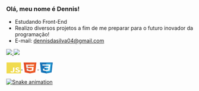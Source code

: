 ### Olá, meu nome é Dennis!

- Estudando Front-End
- Realizo diversos projetos a fim de me preparar para o futuro inovador da programação!
- E-mail: dennisdasilva04@gmail.com

 <div>
  <a href="https://github.com/DennisNgrox">
  <img height="160em" src="https://github-readme-stats.vercel.app/api?username=dennisngrox&show_icons=true&theme=dark&include_all_commits=true&count_private=true"/>
  <img height="160em" src="https://github-readme-stats.vercel.app/api/top-langs/?username=dennisngrox&layout=compact&langs_count=7&theme=dark"/>
</div>
<div style="display: inline_block"><br>
  <img align="center" alt="Rafa-Js" height="30" width="40" src="https://raw.githubusercontent.com/devicons/devicon/master/icons/javascript/javascript-plain.svg">
  <img align="center" alt="Rafa-HTML" height="30" width="40" src="https://raw.githubusercontent.com/devicons/devicon/master/icons/html5/html5-original.svg">
  <img align="center" alt="Rafa-CSS" height="30" width="40" src="https://raw.githubusercontent.com/devicons/devicon/master/icons/css3/css3-original.svg">
 </div>
 
 
  ![Snake animation](https://github.com/dennisngrox/dennisngrox/blob/output/github-contribution-grid-snake.svg)
 
